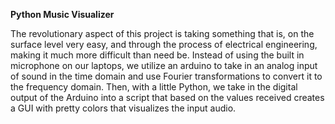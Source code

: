 **Python Music Visualizer**

The revolutionary aspect of this project is taking something that is, on the surface level very easy, and through the process of electrical engineering, making it much more difficult than need be. Instead of using the built in microphone on our laptops, we utilize an arduino to take in an analog input of sound in the time domain and use Fourier transformations to convert it to the frequency domain. Then, with a little Python, we take in the digital output of the Arduino into a script that based on the values received creates a GUI with pretty colors that visualizes the input audio.